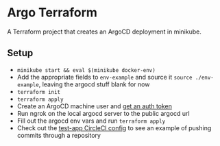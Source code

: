 # Argo Terraform

A Terraform project that creates an ArgoCD deployment in minikube.

## Setup

- `minikube start && eval $(minikube docker-env)`
- Add the appropriate fields to `env-example` and source it `source ./env-example`, leaving the argocd stuff blank for now
- `terraform init`
- `terraform apply`
- Create an ArgoCD machine user and [get an auth token](https://argoproj.github.io/argo-cd/operator-manual/security/)
- Run ngrok on the local argocd server to the public argocd url
- Fill out the argocd env vars and run `terraform apply`
- Check out the [test-app CircleCI config](https://github.com/ryanwholey/test-app/blob/master/.circleci/config.yml) to see an example of pushing commits through a repository
